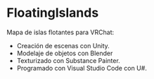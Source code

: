 # FloatingIslands

Mapa de islas flotantes para VRChat:
- Creación de escenas con Unity.
- Modelaje de objetos con Blender
- Texturizado con Substance Painter.
- Programado con Visual Studio Code con U#.
